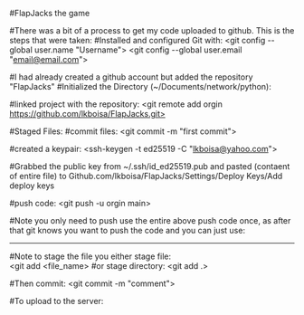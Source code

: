 #FlapJacks the game

#There was a bit of a process to get my code uploaded to github. This is the steps that were taken:  <bk>
#Installed and configured Git with:
<sudo apt install git>
<git config --global user.name "Username">
<git config --global user.email "email@email.com">

#I had already created a github account but added the repository "FlapJacks"
#Initialized the Directory (~/Documents/network/python):
<git init>

#linked project with the repository:
<git remote add orgin https://github.com/lkboisa/FlapJacks.git>

#Staged Files:
#commit files:
<git commit -m "first commit">

#created a keypair:
<ssh-keygen -t ed25519 -C "lkboisa@yahoo.com">

#Grabbed the public key from ~/.ssh/id_ed25519.pub and pasted (contaent of entire file) to Github.com/lkboisa/FlapJacks/Settings/Deploy Keys/Add deploy keys

#push code:
<git push -u orgin main>

#Note you only need to push use the entire above push code once, as after that git knows you want to push the code and you can just use:
<git push>
_______________________________________________________________________________________

#Note to stage the file you either stage file:  
<git add <file_name> 
#or stage directory:
<git add .>

#Then commit:
<git commit -m "comment">

#To upload to the server:
<git push>


